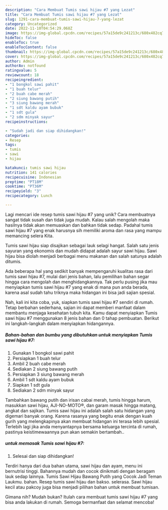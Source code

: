 ```yaml
---
description: "Cara Membuat Tumis sawi hijau #7 yang Lezat"
title: "Cara Membuat Tumis sawi hijau #7 yang Lezat"
slug: 1291-cara-membuat-tumis-sawi-hijau-7-yang-lezat
category: Uncategorized
date: 2022-11-10T04:54:29.068Z
image: https://img-global.cpcdn.com/recipes/57a15de9c241213c/680x482cq70/tumis-sawi-hijau-7-foto-resep-utama.jpg
hideToc: false
enableToc: true
enableTocContent: false
thumbnail: https://img-global.cpcdn.com/recipes/57a15de9c241213c/680x482cq70/tumis-sawi-hijau-7-foto-resep-utama.jpg
cover: https://img-global.cpcdn.com/recipes/57a15de9c241213c/680x482cq70/tumis-sawi-hijau-7-foto-resep-utama.jpg
author: Admin
authorAv: notfound
ratingvalue: 5
reviewcount: 18
recipeingredient:
- "1 bongkol sawi pahit"
- "1 buah telur"
- "2 buah cabe merah"
- "2 siung bawang putih"
- "3 siung bawang merah"
- "1 sdt kaldu ayam bubuk"
- "1 sdt gula"
- "2 sdm minyak sayur"
recipeinstructions:

- "Sudah jadi dan siap dihidangkan!"
categories:
- Resep
tags:
- tumis
- sawi
- hijau

katakunci: tumis sawi hijau 
nutrition: 141 calories
recipecuisine: Indonesian
preptime: "PT18M"
cooktime: "PT36M"
recipeyield: "3"
recipecategory: Lunch

---
```





Lagi mencari ide resep tumis sawi hijau #7 yang unik? Cara membuatnya sangat tidak susah dan tidak juga mudah. Kalau salah mengolah maka hasilnya tidak akan memuaskan dan bahkan tidak sedap. Padahal tumis sawi hijau #7 yang enak harusnya sih memiliki aroma dan rasa yang mampu memancing selera Kita.





Tumis sawi hijau siap disajikan sebagai lauk selagi hangat. Salah satu jenis sayuran yang ekonomis dan mudah didapat adalah sayur sawi hijau. Sawi hijau bisa diolah menjadi berbagai menu makanan dan salah satunya adalah ditumis.

Ada beberapa hal yang sedikit banyak mempengaruhi kualitas rasa dari tumis sawi hijau #7, mulai dari jenis bahan, lalu pemilihan bahan segar hingga cara mengolah dan menghidangkannya. Tak perlu pusing jika mau menyiapkan tumis sawi hijau #7 yang enak di mana pun anda berada, karena asal sudah tahu triknya maka hidangan ini bisa jadi sajian spesial.






Nah, kali ini kita coba, yuk, siapkan tumis sawi hijau #7 sendiri di rumah. Tetap berbahan sederhana, sajian ini dapat memberi manfaat dalam membantu menjaga kesehatan tubuh kita. Kamu dapat menyiapkan Tumis sawi hijau #7 menggunakan 8 jenis bahan dan 0 tahap pembuatan. Berikut ini langkah-langkah dalam menyiapkan hidangannya.

<!--inarticleads1-->

##### Bahan-bahan dan bumbu yang dibutuhkan untuk menyiapkan Tumis sawi hijau #7:

1. Gunakan 1 bongkol sawi pahit
1. Persiapkan 1 buah telur
1. Ambil 2 buah cabe merah
1. Sediakan 2 siung bawang putih
1. Persiapkan 3 siung bawang merah
1. Ambil 1 sdt kaldu ayam bubuk
1. Siapkan 1 sdt gula
1. Sediakan 2 sdm minyak sayur


Tambahkan bawang putih dan irisan cabai merah, tumis hingga harum, masukkan sawi hijau, AJI-NO-MOTO®, dan garam masak hingga matang, angkat dan sajikan. Tumis sawi hijau ini adalah salah satu hidangan yang digemari banyak orang. Karena rasanya yang begitu enak dengan kuah gurih yang melengkapinya akan membuat hidangan ini terasa lebih spesial. Terlebih lagi jika anda menyantapnya bersama keluarga tercinta di rumah, pastinya keistimewaannya pun akan semakin bertambah.. 

<!--inarticleads2-->

#####  untuk memasak Tumis sawi hijau #7:


1. Selesai dan siap dihidangkan!

Terdiri hanya dari dua bahan utama, sawi hijau dan ayam, menu ini bernutrisi tinggi. Bahannya mudah dan cocok dinikmati dengan beragam lauk sedap lainnya. Tumis Sawi Hijau Bawang Putih yang Cocok Jadi Teman Laukmu. bahan. Resep tumis sawi hijau dan bakso. selerasa. Sawi hijau kecil atau pakcoy juga bisa menjadi pilihan bahan untuk membuat tumisan. 

Gimana nih? Mudah bukan? Itulah cara membuat tumis sawi hijau #7 yang bisa anda lakukan di rumah. Semoga bermanfaat dan selamat mencoba!
